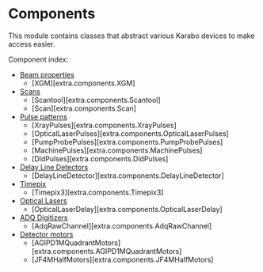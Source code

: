 # Components

This module contains classes that abstract various Karabo devices to make access
easier.

Component index:

- [Beam properties](beam-properties.md)
    - [XGM][extra.components.XGM]
- [Scans](scans.md)
    - [Scantool][extra.components.Scantool]
    - [Scan][extra.components.Scan]
- [Pulse patterns](pulse-patterns.md)
    - [XrayPulses][extra.components.XrayPulses]
    - [OpticalLaserPulses][extra.components.OpticalLaserPulses]
    - [PumpProbePulses][extra.components.PumpProbePulses]
    - [MachinePulses][extra.components.MachinePulses]
    - [DldPulses][extra.components.DldPulses]
- [Delay Line Detectors](delay-line-detectors.md)
    - [DelayLineDetector][extra.components.DelayLineDetector]
- [Timepix](timepix.md)
    - [Timepix3][extra.components.Timepix3]
- [Optical Lasers](optical-lasers.md)
    - [OpticalLaserDelay][extra.components.OpticalLaserDelay]
- [ADQ Digitizers](adq-digitizers.md)
    - [AdqRawChannel][extra.components.AdqRawChannel]
- [Detector motors](detector-motors.md)
    - [AGIPD1MQuadrantMotors][extra.components.AGIPD1MQuadrantMotors]
    - [JF4MHalfMotors][extra.components.JF4MHalfMotors]
